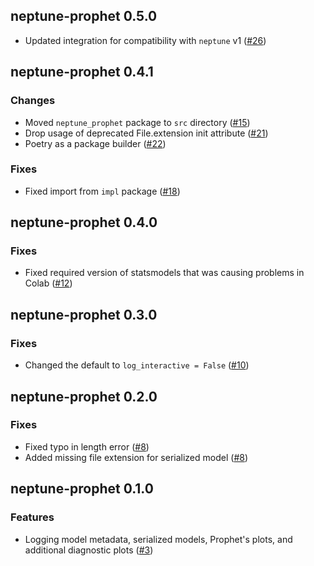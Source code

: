 ## neptune-prophet 0.5.0
- Updated integration for compatibility with `neptune` v1 ([#26](https://github.com/neptune-ai/neptune-prophet/pull/26))

## neptune-prophet 0.4.1

### Changes
- Moved `neptune_prophet` package to `src` directory ([#15](https://github.com/neptune-ai/neptune-prophet/pull/15))
- Drop usage of deprecated File.extension init attribute ([#21](https://github.com/neptune-ai/neptune-prophet/pull/21))
- Poetry as a package builder ([#22](https://github.com/neptune-ai/neptune-prophet/pull/22))

### Fixes
- Fixed import from `impl` package ([#18](https://github.com/neptune-ai/neptune-prophet/pull/18))

## neptune-prophet 0.4.0

### Fixes

- Fixed required version of statsmodels that was causing problems in Colab ([#12](https://github.com/neptune-ai/neptune-prophet/pull/12))

## neptune-prophet 0.3.0

### Fixes
- Changed the default to `log_interactive = False` ([#10](https://github.com/neptune-ai/neptune-prophet/pull/10))

## neptune-prophet 0.2.0

### Fixes
- Fixed typo in length error ([#8](https://github.com/neptune-ai/neptune-prophet/pull/8))
- Added missing file extension for serialized model ([#8](https://github.com/neptune-ai/neptune-prophet/pull/8))

## neptune-prophet 0.1.0

### Features
- Logging model metadata, serialized models, Prophet's plots, and additional diagnostic plots ([#3](https://github.com/neptune-ai/neptune-prophet/pull/3))
